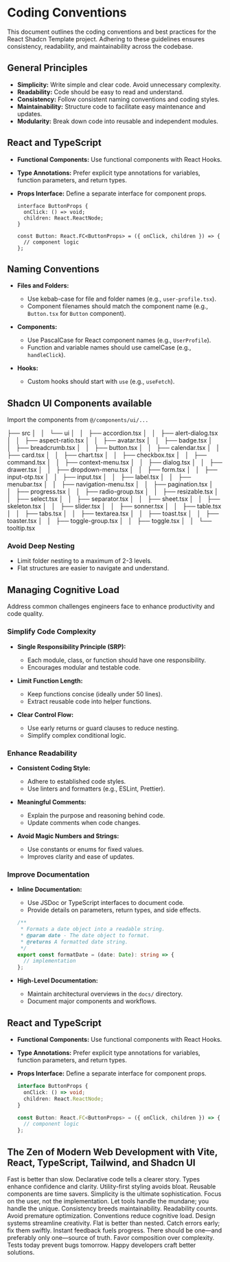 # Coding Conventions

This document outlines the coding conventions and best practices for the React Shadcn Template project. Adhering to these guidelines ensures consistency, readability, and maintainability across the codebase.

## General Principles

- **Simplicity:** Write simple and clear code. Avoid unnecessary complexity.
- **Readability:** Code should be easy to read and understand.
- **Consistency:** Follow consistent naming conventions and coding styles.
- **Maintainability:** Structure code to facilitate easy maintenance and updates.
- **Modularity:** Break down code into reusable and independent modules.

## React and TypeScript

- **Functional Components:** Use functional components with React Hooks.
- **Type Annotations:** Prefer explicit type annotations for variables, function parameters, and return types.
- **Props Interface:** Define a separate interface for component props.

  ```typescript:app/components/Button.tsx
  interface ButtonProps {
    onClick: () => void;
    children: React.ReactNode;
  }

  const Button: React.FC<ButtonProps> = ({ onClick, children }) => {
    // component logic
  };
  ```

## Naming Conventions

- **Files and Folders:**
  - Use kebab-case for file and folder names (e.g., `user-profile.tsx`).
  - Component filenames should match the component name (e.g., `Button.tsx` for `Button` component).

- **Components:**
  - Use PascalCase for React component names (e.g., `UserProfile`).
  - Function and variable names should use camelCase (e.g., `handleClick`).

- **Hooks:**
  - Custom hooks should start with `use` (e.g., `useFetch`).

## Shadcn UI Components available

Import the components from `@/components/ui/...`

├── src
│   │   └── ui
│   │       ├── accordion.tsx
│   │       ├── alert-dialog.tsx
│   │       ├── aspect-ratio.tsx
│   │       ├── avatar.tsx
│   │       ├── badge.tsx
│   │       ├── breadcrumb.tsx
│   │       ├── button.tsx
│   │       ├── calendar.tsx
│   │       ├── card.tsx
│   │       ├── chart.tsx
│   │       ├── checkbox.tsx
│   │       ├── command.tsx
│   │       ├── context-menu.tsx
│   │       ├── dialog.tsx
│   │       ├── drawer.tsx
│   │       ├── dropdown-menu.tsx
│   │       ├── form.tsx
│   │       ├── input-otp.tsx
│   │       ├── input.tsx
│   │       ├── label.tsx
│   │       ├── menubar.tsx
│   │       ├── navigation-menu.tsx
│   │       ├── pagination.tsx
│   │       ├── progress.tsx
│   │       ├── radio-group.tsx
│   │       ├── resizable.tsx
│   │       ├── select.tsx
│   │       ├── separator.tsx
│   │       ├── sheet.tsx
│   │       ├── skeleton.tsx
│   │       ├── slider.tsx
│   │       ├── sonner.tsx
│   │       ├── table.tsx
│   │       ├── tabs.tsx
│   │       ├── textarea.tsx
│   │       ├── toast.tsx
│   │       ├── toaster.tsx
│   │       ├── toggle-group.tsx
│   │       ├── toggle.tsx
│   │       └── tooltip.tsx


### Avoid Deep Nesting

- Limit folder nesting to a maximum of 2-3 levels.
- Flat structures are easier to navigate and understand.


## Managing Cognitive Load

Address common challenges engineers face to enhance productivity and code quality.


### Simplify Code Complexity

- **Single Responsibility Principle (SRP):**
  - Each module, class, or function should have one responsibility.
  - Encourages modular and testable code.

- **Limit Function Length:**
  - Keep functions concise (ideally under 50 lines).
  - Extract reusable code into helper functions.

- **Clear Control Flow:**
  - Use early returns or guard clauses to reduce nesting.
  - Simplify complex conditional logic.


### Enhance Readability

- **Consistent Coding Style:**
  - Adhere to established code styles.
  - Use linters and formatters (e.g., ESLint, Prettier).

- **Meaningful Comments:**
  - Explain the purpose and reasoning behind code.
  - Update comments when code changes.

- **Avoid Magic Numbers and Strings:**
  - Use constants or enums for fixed values.
  - Improves clarity and ease of updates.


### Improve Documentation

- **Inline Documentation:**
  - Use JSDoc or TypeScript interfaces to document code.
  - Provide details on parameters, return types, and side effects.

  ```typescript:app/utils/dateUtils.ts
  /**
   * Formats a date object into a readable string.
   * @param date - The date object to format.
   * @returns A formatted date string.
   */
  export const formatDate = (date: Date): string => {
    // implementation
  };
  ```

- **High-Level Documentation:**
  - Maintain architectural overviews in the `docs/` directory.
  - Document major components and workflows.


## React and TypeScript

- **Functional Components:** Use functional components with React Hooks.
- **Type Annotations:** Prefer explicit type annotations for variables, function parameters, and return types.
- **Props Interface:** Define a separate interface for component props.

  ```typescript
  interface ButtonProps {
    onClick: () => void;
    children: React.ReactNode;
  }

  const Button: React.FC<ButtonProps> = ({ onClick, children }) => {
    // component logic
  };

## The Zen of Modern Web Development with Vite, React, TypeScript, Tailwind, and Shadcn UI

Fast is better than slow.
Declarative code tells a clearer story.
Types enhance confidence and clarity.
Utility-first styling avoids bloat.
Reusable components are time savers.
Simplicity is the ultimate sophistication.
Focus on the user, not the implementation.
Let tools handle the mundane; you handle the unique.
Consistency breeds maintainability.
Readability counts.
Avoid premature optimization.
Conventions reduce cognitive load.
Design systems streamline creativity.
Flat is better than nested.
Catch errors early; fix them swiftly.
Instant feedback fuels progress.
There should be one—and preferably only one—source of truth.
Favor composition over complexity.
Tests today prevent bugs tomorrow.
Happy developers craft better solutions.
